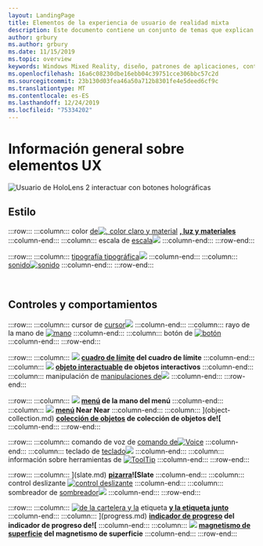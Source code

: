 ```yaml
---
layout: LandingPage
title: Elementos de la experiencia de usuario de realidad mixta
description: Este documento contiene un conjunto de temas que explican cómo diseñar pantallas montadas con el encabezado de Windows.
author: grbury
ms.author: grbury
ms.date: 11/15/2019
ms.topic: overview
keywords: Windows Mixed Reality, diseño, patrones de aplicaciones, controles, estilo, HoloLens, interacción, elementos de experiencia del usuario, comportamientos, bloques de creación
ms.openlocfilehash: 16a6c08230dbe16ebb04c39751cce306bbc57c2d
ms.sourcegitcommit: 23b130d03fea46a50a712b8301fe4e5deed6cf9c
ms.translationtype: MT
ms.contentlocale: es-ES
ms.lasthandoff: 12/24/2019
ms.locfileid: "75334202"
---
```

# <a name="ux-elements-overview"></a>Información general sobre elementos UX

![Usuario de HoloLens 2 interactuar con botones holográficas](images/06_AppPatterns.png)

## <a name="style"></a>Estilo

:::row:::
    :::column:::
       color [de![, color claro y material](images/640px-fragments.png)](color,-light-and-materials.md)  **[, luz y materiales](color,-light-and-materials.md)**
    :::column-end:::
    :::column:::
       escala de [escala![](images/volvo-cars-microsoft-hololens-experience01-640px.png)](scale.md)  **[](scale.md)**
    :::column-end:::
:::row-end:::

:::row:::
    :::column:::
       [tipografía tipográfica![](images/text_in_unity_viewingangle.png)](typography.md)  **[](typography.md)**
    :::column-end:::
    :::column:::
       [sonido![sonido](images/spatialaudio.png)](spatial-sound.md)  **[](spatial-sound.md)**
    :::column-end:::
:::row-end:::

<br>

## <a name="controls-and-behaviors"></a>Controles y comportamientos

:::row:::
    :::column:::
       cursor de [cursor![](images/UX/UX_Hero_Cursor.jpg)](cursors.md)  **[](cursors.md)**
    :::column-end:::
    :::column:::
       rayo de la mano de [![mano](images/UX/UX_Hero_HandRay.jpg)](point-and-commit.md)  **[](point-and-commit.md)**
    :::column-end:::
    :::column:::
       botón de [![botón](images/UX/UX_Hero_Button.jpg)](button.md)  **[](button.md)**
    :::column-end:::
:::row-end:::

:::row:::
    :::column:::
       [![](images/UX/UX_Hero_BoundingBox.jpg)](app-bar-and-bounding-box.md)  **[cuadro de límite](app-bar-and-bounding-box.md) del cuadro de límite**
    :::column-end:::
    :::column:::
       [![](images/UX/UX_Hero_Interactable.jpg)](interactable-object.md)  **[objeto interactuable](interactable-object.md) de objetos interactivos**
    :::column-end:::
    :::column:::
       manipulación de [manipulaciones de![](images/UX/UX_Hero_Manipulation.jpg)](direct-manipulation.md)  **[](direct-manipulation.md)**
    :::column-end:::
:::row-end:::

:::row:::
    :::column:::
       [![](images/UX/UX_Hero_HandMenu.jpg)](hand-menu.md)  **[menú](hand-menu.md) de la mano del menú**
    :::column-end:::
    :::column:::
       [![](images/UX/UX_Hero_NearMenu.jpg)](near-menu.md)  **[menú](near-menu.md) Near Near**
    :::column-end:::
    :::column:::
       [](images/UX/UX_Hero_ObjectCollection.jpg)](object-collection.md)  **[colección de objetos](object-collection.md) de colección de objetos de![**
    :::column-end:::
:::row-end:::

:::row:::
    :::column:::
       comando de voz de [comando de![Voice](images/UX/UX_Hero_VoiceCommand.jpg)](voice-input.md)  **[](voice-input.md)**
    :::column-end:::
    :::column:::
       teclado de [teclado![](images/UX/UX_Hero_Keyboard.jpg)](keyboard.md)  **[](keyboard.md)**
    :::column-end:::
    :::column:::
       información sobre herramientas de [![ToolTip](images/UX/UX_Hero_Tooltip.jpg)](tooltip.md)  **[](tooltip.md)**
    :::column-end:::
:::row-end:::

:::row:::
    :::column:::
       [](images/UX/UX_Hero_Slate.jpg)](slate.md)  **[pizarra](slate.md)![Slate**
    :::column-end:::
    :::column:::
       control deslizante [![control deslizante](images/UX/UX_Hero_Slider.jpg)](slider.md)  **[](slider.md)**
    :::column-end:::
    :::column:::
        sombreador de [sombreador![](images/UX/UX_Hero_StandardShader.jpg)](shader.md)  **[](shader.md)**
    :::column-end:::
:::row-end:::

:::row:::
    :::column:::
        [![de la cartelera y la](images/UX/MRTK_TagAlong.gif)](billboarding-and-tag-along.md) etiqueta  **[y la etiqueta junto](billboarding-and-tag-along.md)**
    :::column-end:::
    :::column:::
       [](images/UX/MRTK_ProgressIndicator.gif)](progress.md)  **[indicador de progreso](progress.md) del indicador de progreso de![**
    :::column-end:::
    :::column:::
       [![](images/UX/MRTK_SurfaceMagnetism.gif)](surface-magnetism.md)  **[magnetismo de superficie](surface-magnetism.md) del magnetismo de superficie**
    :::column-end:::
:::row-end:::


<br>

<br>

